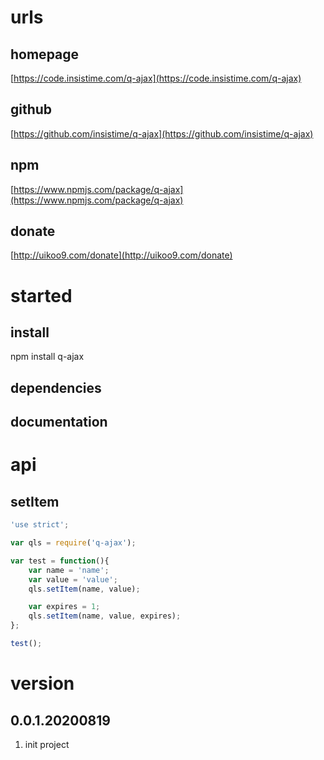 # urls
## homepage
[https://code.insistime.com/q-ajax](https://code.insistime.com/q-ajax)

## github
[https://github.com/insistime/q-ajax](https://github.com/insistime/q-ajax)

## npm
[https://www.npmjs.com/package/q-ajax](https://www.npmjs.com/package/q-ajax)

## donate
[http://uikoo9.com/donate](http://uikoo9.com/donate)

# started
## install
npm install q-ajax

## dependencies

## documentation

# api
## setItem
```javascript
'use strict';

var qls = require('q-ajax');

var test = function(){
	var name = 'name';
	var value = 'value';
	qls.setItem(name, value);

	var expires = 1;
	qls.setItem(name, value, expires);
};

test();
```

# version
## 0.0.1.20200819
1. init project